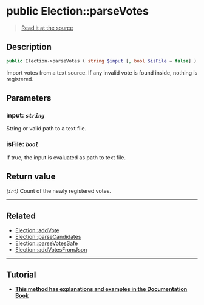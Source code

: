 # public Election::parseVotes

> [Read it at the source](https://github.com/julien-boudry/Condorcet/blob/master/src/ElectionProcess/VotesProcess.php#L416)

## Description    

```php
public Election->parseVotes ( string $input [, bool $isFile = false] ): int
```

Import votes from a text source. If any invalid vote is found inside, nothing is registered.

## Parameters

### **input:** *`string`*   
String or valid path to a text file.    

### **isFile:** *`bool`*   
If true, the input is evaluated as path to text file.    


## Return value   

*(`int`)* Count of the newly registered votes.


---------------------------------------

## Related

* [Election::addVote](/Docs/api-reference/Election%20Class/Election--addVote().md)    
* [Election::parseCandidates](/Docs/api-reference/Election%20Class/Election--parseCandidates().md)    
* [Election::parseVotesSafe](/Docs/api-reference/Election%20Class/Election--parseVotesSafe().md)    
* [Election::addVotesFromJson](/Docs/api-reference/Election%20Class/Election--addVotesFromJson().md)    

---------------------------------------

## Tutorial

* **[This method has explanations and examples in the Documentation Book](https://docs.condorcet.io/book/3.AsPhpLibrary/5.Votes/1.AddVotes)**    
